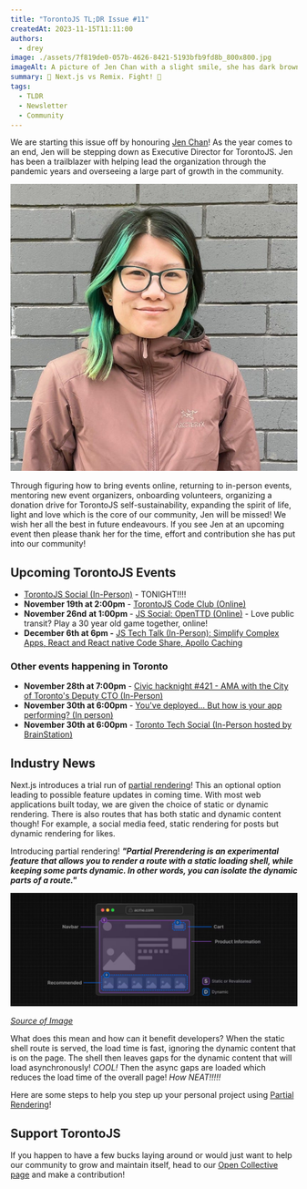 ```yaml
---
title: "TorontoJS TL;DR Issue #11"
createdAt: 2023-11-15T11:11:00
authors:
  - drey
image: ./assets/7f819de0-057b-4626-8421-5193bfb9fd8b_800x800.jpg
imageAlt: A picture of Jen Chan with a slight smile, she has dark brown hair with green accents and is wearing a coral winter coat. Behind her is a brick wall.
summary: 🎃 Next.js vs Remix. Fight! 🎃
tags:
  - TLDR
  - Newsletter
  - Community
---
```

We are starting this issue off by honouring [Jen Chan](https://www.jenchan.biz/)! As the year comes to an end, Jen will be stepping down as Executive Director for TorontoJS. Jen has been a trailblazer with helping lead the organization through the pandemic years and overseeing a large part of growth in the community.

![A picture of Jen Chan with a slight smile, she has dark brown hair with green accents and is wearing a coral winter coat. Behind her is a brick wall.](./assets/7f819de0-057b-4626-8421-5193bfb9fd8b_800x800.jpg)

Through figuring how to bring events online, returning to in-person events, mentoring new event organizers, onboarding volunteers, organizing a donation drive for TorontoJS self-sustainability, expanding the spirit of life, light and love which is the core of our community, Jen will be missed! We wish her all the best in future endeavours. If you see Jen at an upcoming event then please thank her for the time, effort and contribution she has put into our community!

## Upcoming TorontoJS Events

- [TorontoJS Social (In-Person)](https://guild.host/events/toronto-js-social-in-27ewzx) - TONIGHT!!!!
- **November 19th at 2:00pm** - [TorontoJS Code Club (Online)](https://guild.host/events/code-club-online-november-czcet9)
- **November 26nd** **at 1:00pm** - [JS Social: OpenTTD (Online)](https://guild.host/events/js-social-openttd-online-a76bbz) - Love public transit? Play a 30 year old game together, online!
- **December 6th at 6pm -** [JS Tech Talk (In-Person): Simplify Complex Apps, React and React native Code Share, Apollo Caching](https://guild.host/events/js-tech-talk-inperson-wku7de)

### Other events happening in Toronto

- **November 28th at 7:00pm** - [Civic hacknight #421 - AMA with the City of Toronto's Deputy CTO (In-Person)](https://www.meetup.com/civic-tech-toronto/events/297055772/rsvp/)
- **November 30th at 6:00pm** - [You've deployed... But how is your app performing? (In person)](https://www.meetup.com/techtank-to/events/297145894/)
- **November 30th at 6:00pm** - [Toronto Tech Social (In-Person hosted by BrainStation)](https://www.meetup.com/brainstation-toronto-tech-skills-and-careers/events/296080107/)

## Industry News

Next.js introduces a trial run of [partial rendering](https://nextjs.org/learn/dashboard-app/partial-prerendering)! This an optional option leading to possible feature updates in coming time. With most web applications built today, we are given the choice of static or dynamic rendering. There is also routes that has both static and dynamic content though! For example, a social media feed, static rendering for posts but dynamic rendering for likes.

Introducing partial rendering! _**"Partial Prerendering is an experimental feature that allows you to render a route with a static loading shell, while keeping some parts dynamic. In other words, you can isolate the dynamic parts of a route."**_

![](./assets/0a3e0b79-d6b9-475c-99e8-e5ce1f898d39.jpg)

_[Source of Image](https://nextjs.org/learn/dashboard-app/partial-prerendering)_

What does this mean and how can it benefit developers? When the static shell route is served, the load time is fast, ignoring the dynamic content that is on the page. The shell then leaves gaps for the dynamic content that will load asynchronously! _COOL!_ Then the async gaps are loaded which reduces the load time of the overall page! _How NEAT!!!!!_

Here are some steps to help you step up your personal project using [Partial Rendering](https://nextjs.org/docs/app/api-reference/next-config-js/partial-prerendering)!

## Support TorontoJS

If you happen to have a few bucks laying around or would just want to help our community to grow and maintain itself, head to our [Open Collective page](https://opencollective.com/torontojs) and make a contribution!
